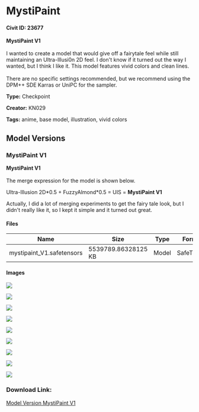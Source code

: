# MystiPaint

#### Civit ID: 23677

<p><strong>MystiPaint V1</strong><br /><br />I wanted to create a model that would give off a fairytale feel while still maintaining an Ultra-Illusi0n 2D feel. I don't know if it turned out the way I wanted, but I think I like it. This model features vivid colors and clean lines.<br /><br />There are no specific settings recommended, but we recommend using the DPM++ SDE Karras or UniPC for the sampler.</p>

**Type:** Checkpoint

**Creator:** KN029

**Tags:** anime, base model, illustration, vivid colors

## Model Versions

### MystiPaint V1

<p><strong>MystiPaint V1</strong><br /><br />The merge expression for the model is shown below.</p><p>Ultra-Illusion 2D*0.5 + FuzzyAlmond*0.5 = UIS = <strong>MystiPaint V1</strong></p><p>Actually, I did a lot of merging experiments to get the fairy tale look, but I didn't really like it, so I kept it simple and it turned out great.</p>

#### Files

| Name | Size | Type | Format | Download Url | AutoV1 | AutoV2 | SHA256 | CRC32 | BLAKE3 |
| --- | --- | --- | --- | --- | --- | --- | --- | --- | --- |
| mystipaint_V1.safetensors | 5539789.86328125 KB | Model | SafeTensor | https://civitai.com/api/download/models/28282 | 4B50E213 | 5D560E04C1 | 5D560E04C18D572BA4A3072B34A62B8F3FDD47B759B60984E79A4BFA1253EA53 | 168E8C43 | 99B80110381B74E656E9F9107DBAA2EF6BB0CDA27B5EA37555C339D94BF7CC25 |

#### Images

<p><img src="https://image.civitai.com/xG1nkqKTMzGDvpLrqFT7WA/dcf4557d-75fd-4721-b6e7-e5ff78e94e00/width=450/318236.jpeg" /></p>

<p><img src="https://image.civitai.com/xG1nkqKTMzGDvpLrqFT7WA/52cfed0e-1963-4ac9-0262-09683a36fb00/width=450/318244.jpeg" /></p>

<p><img src="https://image.civitai.com/xG1nkqKTMzGDvpLrqFT7WA/212fc49c-0c62-46fe-8d00-a7afb7d51c00/width=450/318243.jpeg" /></p>

<p><img src="https://image.civitai.com/xG1nkqKTMzGDvpLrqFT7WA/be596e8d-d586-4abb-decc-61bd5d8a8400/width=450/318242.jpeg" /></p>

<p><img src="https://image.civitai.com/xG1nkqKTMzGDvpLrqFT7WA/3c1cb5b8-8996-41d2-5038-019caa1f0100/width=450/318241.jpeg" /></p>

<p><img src="https://image.civitai.com/xG1nkqKTMzGDvpLrqFT7WA/a3431470-e3c4-4a61-fdbc-afbb264f2300/width=450/318240.jpeg" /></p>

<p><img src="https://image.civitai.com/xG1nkqKTMzGDvpLrqFT7WA/1eb635fa-0779-4cf2-5061-a7f304fb3600/width=450/318239.jpeg" /></p>

<p><img src="https://image.civitai.com/xG1nkqKTMzGDvpLrqFT7WA/89598f94-48bd-430b-f5d9-89dc7ba59500/width=450/318238.jpeg" /></p>

<p><img src="https://image.civitai.com/xG1nkqKTMzGDvpLrqFT7WA/501286f5-bda3-4619-98fc-8bb8862ae000/width=450/318237.jpeg" /></p>

### Download Link:

[Model Version MystiPaint V1](https://civitai.com/api/download/models/28282)

